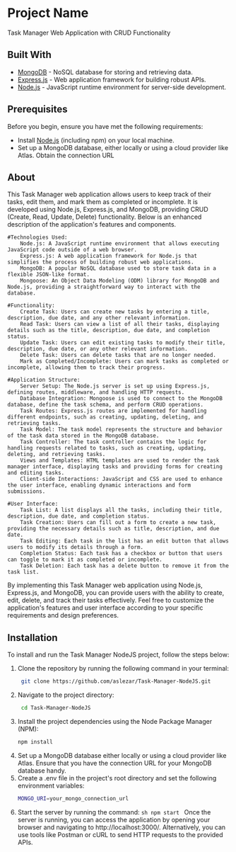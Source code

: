 # Project Name

Task Manager Web Application with CRUD Functionality

## Built With

- [MongoDB](https://www.mongodb.com/) - NoSQL database for storing and retrieving data.
- [Express.js](https://expressjs.com/) - Web application framework for building robust APIs.
- [Node.js](https://nodejs.org/) - JavaScript runtime environment for server-side development.

## Prerequisites

Before you begin, ensure you have met the following requirements:

- Install [Node.js](https://nodejs.org/) (including npm) on your local machine.
- Set up a MongoDB database, either locally or using a cloud provider like Atlas. Obtain the connection URL

## About

This Task Manager web application allows users to keep track of their tasks, edit them, and mark them as completed or incomplete. It is developed using Node.js, Express.js, and MongoDB, providing CRUD (Create, Read, Update, Delete) functionality. Below is an enhanced description of the application's features and components.

    #Technologies Used:
        Node.js: A JavaScript runtime environment that allows executing JavaScript code outside of a web browser.
        Express.js: A web application framework for Node.js that simplifies the process of building robust web applications.
        MongoDB: A popular NoSQL database used to store task data in a flexible JSON-like format.
        Mongoose: An Object Data Modeling (ODM) library for MongoDB and Node.js, providing a straightforward way to interact with the database.

    #Functionality:
        Create Task: Users can create new tasks by entering a title, description, due date, and any other relevant information.
        Read Task: Users can view a list of all their tasks, displaying details such as the title, description, due date, and completion status.
        Update Task: Users can edit existing tasks to modify their title, description, due date, or any other relevant information.
        Delete Task: Users can delete tasks that are no longer needed.
        Mark as Completed/Incomplete: Users can mark tasks as completed or incomplete, allowing them to track their progress.

    #Application Structure:
        Server Setup: The Node.js server is set up using Express.js, defining routes, middleware, and handling HTTP requests.
        Database Integration: Mongoose is used to connect to the MongoDB database, define the task schema, and perform CRUD operations.
        Task Routes: Express.js routes are implemented for handling different endpoints, such as creating, updating, deleting, and retrieving tasks.
        Task Model: The task model represents the structure and behavior of the task data stored in the MongoDB database.
        Task Controller: The task controller contains the logic for handling requests related to tasks, such as creating, updating, deleting, and retrieving tasks.
        Views and Templates: HTML templates are used to render the task manager interface, displaying tasks and providing forms for creating and editing tasks.
        Client-side Interactions: JavaScript and CSS are used to enhance the user interface, enabling dynamic interactions and form submissions.

    #User Interface:
        Task List: A list displays all the tasks, including their title, description, due date, and completion status.
        Task Creation: Users can fill out a form to create a new task, providing the necessary details such as title, description, and due date.
        Task Editing: Each task in the list has an edit button that allows users to modify its details through a form.
        Completion Status: Each task has a checkbox or button that users can toggle to mark it as completed or incomplete.
        Task Deletion: Each task has a delete button to remove it from the task list.

By implementing this Task Manager web application using Node.js, Express.js, and MongoDB, you can provide users with the ability to create, edit, delete, and track their tasks effectively. Feel free to customize the application's features and user interface according to your specific requirements and design preferences.

## Installation

To install and run the Task Manager NodeJS project, follow the steps below:

1. Clone the repository by running the following command in your terminal:
   ```sh
    git clone https://github.com/aslezar/Task-Manager-NodeJS.git
   ```
2. Navigate to the project directory:
   ```sh
    cd Task-Manager-NodeJS
   ```
3. Install the project dependencies using the Node Package Manager (NPM):
   ```sh
   npm install
   ```
4. Set up a MongoDB database either locally or using a cloud provider like Atlas. Ensure that you have the connection URL for your MongoDB database handy.
5. Create a .env file in the project's root directory and set the following environment variables:
   ```sh
   MONGO_URI=your_mongo_connection_url
   ```
6. Start the server by running the command:
   `sh
npm start
`
   Once the server is running, you can access the application by opening your browser and navigating to http://localhost:3000/. Alternatively, you can use tools like Postman or cURL to send HTTP requests to the provided APIs.

<!-- MARKDOWN LINKS & IMAGES -->
<!-- https://www.markdownguide.org/basic-syntax/#reference-style-links -->

[Node.js]: https://nodejs.dev/static/images/brand/logos-js-right/dark.svg
